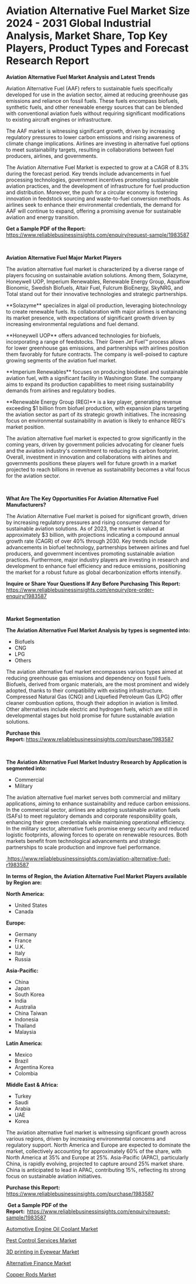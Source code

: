 <p><h1>Aviation Alternative Fuel Market Size 2024 - 2031 Global Industrial Analysis, Market Share, Top Key Players, Product Types and Forecast Research Report</h1></p><p><strong>Aviation Alternative Fuel Market Analysis and Latest Trends</strong></p>
<p><p>Aviation Alternative Fuel (AAF) refers to sustainable fuels specifically developed for use in the aviation sector, aimed at reducing greenhouse gas emissions and reliance on fossil fuels. These fuels encompass biofuels, synthetic fuels, and other renewable energy sources that can be blended with conventional aviation fuels without requiring significant modifications to existing aircraft engines or infrastructure. </p><p>The AAF market is witnessing significant growth, driven by increasing regulatory pressures to lower carbon emissions and rising awareness of climate change implications. Airlines are investing in alternative fuel options to meet sustainability targets, resulting in collaborations between fuel producers, airlines, and governments.</p><p>The Aviation Alternative Fuel Market is expected to grow at a CAGR of 8.3% during the forecast period. Key trends include advancements in fuel processing technologies, government incentives promoting sustainable aviation practices, and the development of infrastructure for fuel production and distribution. Moreover, the push for a circular economy is fostering innovation in feedstock sourcing and waste-to-fuel conversion methods. As airlines seek to enhance their environmental credentials, the demand for AAF will continue to expand, offering a promising avenue for sustainable aviation and energy transition.</p></p>
<p><strong>Get a Sample PDF of the Report:&nbsp;</strong> <a href="https://www.reliablebusinessinsights.com/enquiry/request-sample/1983587?utm_campaign=60&utm_medium=2&utm_source=Github&utm_content=ia&utm_term=15112024&utm_id=aviation-alternative-fuel">https://www.reliablebusinessinsights.com/enquiry/request-sample/1983587</a></p>
<p>&nbsp;</p>
<p><strong>Aviation Alternative Fuel Major Market Players</strong></p>
<p><p>The aviation alternative fuel market is characterized by a diverse range of players focusing on sustainable aviation solutions. Among them, Solazyme, Honeywell UOP, Imperium Renewables, Renewable Energy Group, Aquaflow Bionomic, Swedish Biofuels, Altair Fuel, Fulcrum BioEnergy, SkyNRG, and Total stand out for their innovative technologies and strategic partnerships.</p><p>**Solazyme** specializes in algal oil production, leveraging biotechnology to create renewable fuels. Its collaboration with major airlines is enhancing its market presence, with expectations of significant growth driven by increasing environmental regulations and fuel demand.</p><p>**Honeywell UOP** offers advanced technologies for biofuels, incorporating a range of feedstocks. Their Green Jet Fuel™ process allows for lower greenhouse gas emissions, and partnerships with airlines position them favorably for future contracts. The company is well-poised to capture growing segments of the aviation fuel market.</p><p>**Imperium Renewables** focuses on producing biodiesel and sustainable aviation fuel, with a significant facility in Washington State. The company aims to expand its production capabilities to meet rising sustainability demands from airlines and regulatory bodies.</p><p>**Renewable Energy Group (REG)** is a key player, generating revenue exceeding $1 billion from biofuel production, with expansion plans targeting the aviation sector as part of its strategic growth initiatives. The increasing focus on environmental sustainability in aviation is likely to enhance REG's market position.</p><p>The aviation alternative fuel market is expected to grow significantly in the coming years, driven by government policies advocating for cleaner fuels and the aviation industry's commitment to reducing its carbon footprint. Overall, investment in innovation and collaborations with airlines and governments positions these players well for future growth in a market projected to reach billions in revenue as sustainability becomes a vital focus for the aviation sector.</p></p>
<p>&nbsp;</p>
<p><strong>What Are The Key Opportunities For Aviation Alternative Fuel Manufacturers?</strong></p>
<p><p>The Aviation Alternative Fuel market is poised for significant growth, driven by increasing regulatory pressures and rising consumer demand for sustainable aviation solutions. As of 2023, the market is valued at approximately $3 billion, with projections indicating a compound annual growth rate (CAGR) of over 40% through 2030. Key trends include advancements in biofuel technology, partnerships between airlines and fuel producers, and government incentives promoting sustainable aviation practices. Furthermore, major industry players are investing in research and development to enhance fuel efficiency and reduce emissions, positioning the market for a robust future as global decarbonization efforts intensify.</p></p>
<p><strong>Inquire or Share Your Questions If Any Before Purchasing This Report:</strong> <a href="https://www.reliablebusinessinsights.com/enquiry/pre-order-enquiry/1983587?utm_campaign=60&utm_medium=2&utm_source=Github&utm_content=ia&utm_term=15112024&utm_id=aviation-alternative-fuel">https://www.reliablebusinessinsights.com/enquiry/pre-order-enquiry/1983587</a></p>
<p>&nbsp;</p>
<p><strong>Market Segmentation</strong></p>
<p><strong>The Aviation Alternative Fuel Market Analysis by types is segmented into:</strong></p>
<p><ul><li>Biofuels</li><li>CNG</li><li>LPG</li><li>Others</li></ul></p>
<p><p>The aviation alternative fuel market encompasses various types aimed at reducing greenhouse gas emissions and dependency on fossil fuels. Biofuels, derived from organic materials, are the most prominent and widely adopted, thanks to their compatibility with existing infrastructure. Compressed Natural Gas (CNG) and Liquefied Petroleum Gas (LPG) offer cleaner combustion options, though their adoption in aviation is limited. Other alternatives include electric and hydrogen fuels, which are still in developmental stages but hold promise for future sustainable aviation solutions.</p></p>
<p><strong>Purchase this Report:&nbsp;</strong><a href="https://www.reliablebusinessinsights.com/purchase/1983587?utm_campaign=60&utm_medium=2&utm_source=Github&utm_content=ia&utm_term=15112024&utm_id=aviation-alternative-fuel">https://www.reliablebusinessinsights.com/purchase/1983587</a></p>
<p>&nbsp;</p>
<p><strong>The Aviation Alternative Fuel Market Industry Research by Application is segmented into:</strong></p>
<p><ul><li>Commercial</li><li>Military</li></ul></p>
<p><p>The aviation alternative fuel market serves both commercial and military applications, aiming to enhance sustainability and reduce carbon emissions. In the commercial sector, airlines are adopting sustainable aviation fuels (SAFs) to meet regulatory demands and corporate responsibility goals, enhancing their green credentials while maintaining operational efficiency. In the military sector, alternative fuels promise energy security and reduced logistic footprints, allowing forces to operate on renewable resources. Both markets benefit from technological advancements and strategic partnerships to scale production and improve fuel performance.</p></p>
<p><a href="https://www.reliablebusinessinsights.com/aviation-alternative-fuel-r1983587?utm_campaign=60&utm_medium=2&utm_source=Github&utm_content=ia&utm_term=15112024&utm_id=aviation-alternative-fuel">&nbsp;https://www.reliablebusinessinsights.com/aviation-alternative-fuel-r1983587</a></p>
<p><strong>In terms of Region, the Aviation Alternative Fuel Market Players available by Region are:</strong></p>
<p>
    <p> <strong> North America: </strong>
        <ul>
            <li>United States</li>
            <li>Canada</li>
        </ul>
        </p> 
    <p> <strong> Europe: </strong>
        <ul>
            <li>Germany</li>
            <li>France</li>
            <li>U.K.</li>
            <li>Italy</li>
            <li>Russia</li>
        </ul>
        </p> 
    <p> <strong> Asia-Pacific: </strong>
        <ul>
            <li>China</li>
            <li>Japan</li>
            <li>South Korea</li>
            <li>India</li>
            <li>Australia</li>
            <li>China Taiwan</li>
            <li>Indonesia</li>
            <li>Thailand</li>
            <li>Malaysia</li>
        </ul>
        </p> 
    <p> <strong> Latin America: </strong>
        <ul>
            <li>Mexico</li>
            <li>Brazil</li>
            <li>Argentina Korea</li>
            <li>Colombia</li>
        </ul>
        </p> 
    <p> <strong> Middle East & Africa: </strong>
        <ul>
            <li>Turkey</li>
            <li>Saudi</li>
            <li>Arabia</li>
            <li>UAE</li>
            <li>Korea</li>
        </ul>
    </p>
    </p>
<p><p>The aviation alternative fuel market is witnessing significant growth across various regions, driven by increasing environmental concerns and regulatory support. North America and Europe are expected to dominate the market, collectively accounting for approximately 60% of the share, with North America at 35% and Europe at 25%. Asia-Pacific (APAC), particularly China, is rapidly evolving, projected to capture around 25% market share. China is anticipated to lead in APAC, contributing 15%, reflecting its strong focus on sustainable aviation initiatives.</p></p>
<p><strong>Purchase this Report: </strong><a href="https://www.reliablebusinessinsights.com/purchase/1983587?utm_campaign=60&utm_medium=2&utm_source=Github&utm_content=ia&utm_term=15112024&utm_id=aviation-alternative-fuel">https://www.reliablebusinessinsights.com/purchase/1983587</a></p>
<p>&nbsp;<strong>Get a Sample PDF of the Report:&nbsp;&nbsp;</strong><a href="https://www.reliablebusinessinsights.com/enquiry/request-sample/1983587?utm_campaign=60&utm_medium=2&utm_source=Github&utm_content=ia&utm_term=15112024&utm_id=aviation-alternative-fuel">https://www.reliablebusinessinsights.com/enquiry/request-sample/1983587</a></p>
<p><strong></strong></p>
<p><p><a href="https://github.com/bmorecock/Market-Research-Report-List-5/blob/main/automotive-engine-oil-coolant-market.md?utm_campaign=60&utm_medium=2&utm_source=Github&utm_content=ia&utm_term=15112024&utm_id=aviation-alternative-fuel">Automotive Engine Oil Coolant Market</a></p><p><a href="https://www.linkedin.com/pulse/global-pest-control-services-market-trends-innovations-forward-looking-j11sc?utm_campaign=60&utm_medium=2&utm_source=Github&utm_content=ia&utm_term=15112024&utm_id=aviation-alternative-fuel">Pest Control Services Market</a></p><p><a href="https://issuu.com/reportprime-2/docs/3d-printing-in-eyewear-market-size-_96dfa5e1588152?utm_campaign=60&utm_medium=2&utm_source=Github&utm_content=ia&utm_term=15112024&utm_id=aviation-alternative-fuel">3D printing in Eyewear Market</a></p><p><a href="https://issuu.com/reportprime-2/docs/alternative-finance-market-size-203_594715694ea52d?utm_campaign=60&utm_medium=2&utm_source=Github&utm_content=ia&utm_term=15112024&utm_id=aviation-alternative-fuel">Alternative Finance Market</a></p><p><a href="https://github.com/AshrafKhan865/Market-Research-Report-List-1/blob/main/copper-rods-market.md?utm_campaign=60&utm_medium=2&utm_source=Github&utm_content=ia&utm_term=15112024&utm_id=aviation-alternative-fuel">Copper Rods Market</a></p></p>